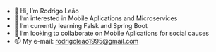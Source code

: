 - 👋 Hi, I’m Rodrigo Leão
- 👀 I’m interested in Mobile Aplications and Microservices
- 🌱 I’m currently learning Falsk and Spring Boot
- 💞️ I’m looking to collaborate on Mobile Aplications for social causes
- 📫 My e-mail: rodrigoleao1995@gmail.com

